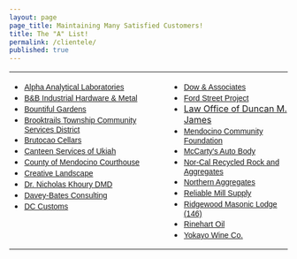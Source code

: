 ```yaml
---
layout: page
page_title: Maintaining Many Satisfied Customers!
title: The "A" List!
permalink: /clientele/
published: true
---
```



<div class="Section1">
<table border="0" cellspacing="0" cellpadding="0" width="100%" class="MsoNormalTable" style="width: 100%; border-collapse: collapse">
<tbody>
<tr>
<td valign="top" style="padding: 0in">
<ul>
<li class="MsoNormal"><span style="font-family: Arial; font-size: 10.5pt"><a href="http://www.alpha-labs.com/" target="_blank" title="Complete Network and Server Support">Alpha Analytical Laboratories</a></span></li>
<li class="MsoNormal"><span style="font-family: Arial; font-size: 10.5pt"><a href="http://www.bandbindustrial.com/" target="_blank" title="B&amp;B Industrial Hardware &amp; Metal">B&amp;B Industrial Hardware &amp; Metal</a></span></li>
<li class="MsoNormal"><span style="font-family: Arial; font-size: 10.5pt"><a href="http://www.bountifulgardens.org/" target="_blank" title="Server Support">Bountiful Gardens</a></span></li>
<li class="MsoNormal"><span style="font-family: Arial; font-size: 10.5pt"><a href="http://www.btcsd.org/">Brooktrails Township Community Services District</a></span></li>
<li class="MsoNormal"><span style="font-family: Arial; font-size: 10.5pt"><a href="http://www.brutocaocellars.com/" target="_blank" title="Network Support">Brutocao Cellars</a></span></li>
<li class="MsoNormal"><span style="font-family: Arial; font-size: 10.5pt"><a href="http://maps.google.com/maps?f=q&amp;hl=en&amp;q=Canteen+Services+Ukiah,+CA&amp;layer=&amp;ie=UTF8&amp;om=1&amp;z=12&amp;ll=39.261633,-123.190727&amp;spn=0.122012,0.319977&amp;iwloc=A&amp;iwd=1&amp;cid=39200082,-123206186,9913332347405478231&amp;dtab=0">Canteen Services of Ukiah</a></span></li>
<li class="MsoNormal"><span style="font-family: Arial; font-size: 10.5pt"><a href="http://www.mendocino.courts.ca.gov/" target="_blank" title="Exchange Server Support">County of Mendocino Courthouse</a></span></li>
<li class="MsoNormal"><span style="font-family: Arial; font-size: 10.5pt"><a href="http://maps.google.com/maps?hl=en&amp;um=1&amp;ie=UTF-8&amp;q=Creative+Landscape+Ukiah&amp;fb=1&amp;view=text&amp;latlng=3167856995230796578#" target="_blank" title="Desktop Support">Creative Landscape</a></span></li>
<li class="MsoNormal"><span style="font-family: Arial; font-size: 10.5pt"><a href="http://khourydentistry.com/">Dr. Nicholas Khoury DMD</a></span></li>
  <li class="MsoNormal"><span style="font-family: Arial; font-size: 10.5pt"><a href="https://www.google.com/maps/place/Mendocino+Council-Governments/@39.151699,-123.2101064,17z/data=!3m1!4b1!4m2!3m1!1s0x808164fb5b33a6e3:0x7f69b3ef471e17be">Davey-Bates Consulting</a></span></li>
<li class="MsoNormal"><span style="font-family: Arial; font-size: 10.5pt"><a href="http://maps.google.com/maps?hl=en&amp;q=dc+customs&amp;near=Ukiah,+CA&amp;fb=1&amp;cid=39167382,-123215849,17185777884291598926&amp;li=lmd&amp;z=14&amp;t=m" target="_blank" title="Computer Performance and Security">DC Customs</a></span></li>
</ul>
</td>
<td valign="top" style="padding: 0in">
<div style="margin-left: 2em">
<ul>
<li class="MsoNormal"><span style="font-family: Arial; font-size: 10.5pt"><a href="http://www.dow-associates.com/">Dow &amp; Associates</a></span></li>
<li class="MsoNormal"><span style="font-family: Arial; font-size: 10.5pt"><a href="http://www.fordstreet.org" target="_blank" title="Ford Street Project">Ford Street Project</a></span></li>
<li class="MsoNormal"><a href="http://www.duncanjames.com/">Law Office of Duncan M. <span class="SpellE">James</span></a></li>
<li class="MsoNormal"><span style="font-family: Arial; font-size: 10.5pt"><a href="http://www.communityfound.org/" target="_blank" title="Network Support">Mendocino Community Foundation</a></span></li>
<li class="MsoNormal"><span style="font-family: Arial; font-size: 10.5pt"><a href="http://www.yelp.com/biz/mccartys-autobody-ukiah" target="_blank" title="McCarty&#39;s Auto Body">McCarty&#39;s Auto Body<br /></a></span></li>
<li class="MsoNormal"><span style="font-family: Arial; font-size: 10.5pt"><a href="http://mendocinorockproducts.com/norcal_recycled.shtml" target="_blank" title="Nor-Cal Recycled Rock and Aggregates Inc.">Nor-Cal Recycled Rock and Aggregates</a></span></li>
<li class="MsoNormal"><span style="font-family: Arial; font-size: 10.5pt"><a href="http://www.mendocinorockproducts.com/northern_aggregates.shtml" target="_blank" title="Wide Area Network Support">Northern Aggregates</a></span></li>
<li class="MsoNormal"><span style="font-family: Arial; font-size: 10.5pt"><a href="http://www.yellowpages.com/ukiah-ca/mip/reliable-mill-supply-co-inc-2316494" title="Reliable Mill Supply">Reliable Mill Supply<br /></a></span></li>
<li class="MsoNormal"><span style="font-family: Arial; font-size: 10.5pt"><a href="http://maps.google.com/maps?f=l&amp;hl=en&amp;q=205+W+Perkins+St&amp;near=Ukiah,+CA&amp;ie=UTF8&amp;ei=g5RRRqO9C4GUjQOJ1eWPAg&amp;cd=1&amp;cid=39149842,-123208626,10090127662790912327&amp;li=lmd&amp;ll=39.155622,-123.208666&amp;spn=0.029351,0.05785&amp;z=14&amp;iwloc=A&amp;om=1" target="_blank" title="Network Support">Ridgewood Masonic Lodge (146)</a></span></li>
<li class="MsoNormal"><span style="font-family: Arial; font-size: 10.5pt"><a href="http://www.rinehartoil.com/" target="_blank" title="Network Support">Rinehart Oil</a></span></li>
<li class="MsoNormal"><span style="font-family: Arial; font-size: 10.5pt"><a href="http://maps.google.com/maps?f=q&amp;hl=en&amp;geocode=&amp;q=301+West+Lake+Mendocino+Dr.&amp;sll=37.0625,-95.677068&amp;sspn=34.534108,59.238281&amp;ie=UTF8&amp;ll=39.193083,-123.2127&amp;spn=0.008249,0.014462&amp;z=16&amp;iwloc=addr&amp;om=0" target="_blank" title="Complete Network Setup and Support">Yokayo Wine Co.</a></span></li>
</ul>
</div>
</td>
</tr>
</tbody>
</table>
</div>
